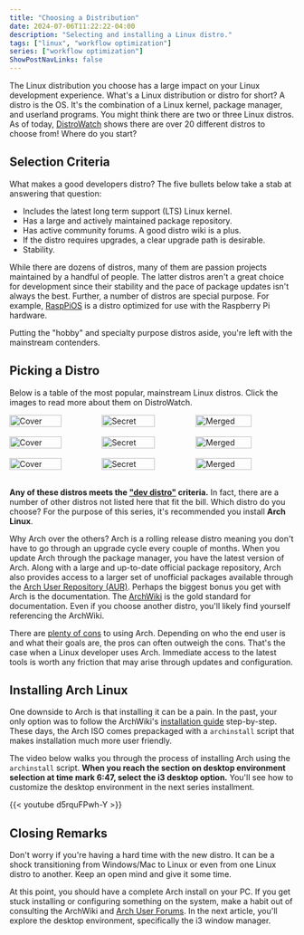 ```yaml
---
title: "Choosing a Distribution"
date: 2024-07-06T11:22:22-04:00
description: "Selecting and installing a Linux distro."
tags: ["linux", "workflow optimization"]
series: ["workflow optimization"]
ShowPostNavLinks: false
---
```


The Linux distribution you choose has a large impact on your Linux development
experience. What's a Linux distribution or distro for short? A distro is the OS.
It's the combination of a Linux kernel, package manager, and userland programs.
You might think there are two or three Linux distros. As of today,
[DistroWatch][1] shows there are over 20 different distros to choose from! Where
do you start?

## Selection Criteria

What makes a good developers distro? The five bullets below take a stab at
answering that question:

- Includes the latest long term support (LTS) Linux kernel.
- Has a large and actively maintained package repository.
- Has active community forums. A good distro wiki is a plus.
- If the distro requires upgrades, a clear upgrade path is desirable.
- Stability.

While there are dozens of distros, many of them are passion projects maintained
by a handful of people. The latter distros aren't a great choice for development
since their stability and the pace of package updates isn't always the best.
Further, a number of distros are special purpose. For example, [RaspPiOS][2] is
a distro optimized for use with the Raspberry Pi hardware.

Putting the "hobby" and specialty purpose distros aside, you're left with the
mainstream contenders.

## Picking a Distro

Below is a table of the most popular, mainstream Linux distros. Click the images
to read more about them on DistroWatch.

<div class="row" style="display:flex">
  <div class="column">
    <a href="https://distrowatch.com/table.php?distribution=arch">
    <img src="/series/workflow-optimization/choosing-a-distribution/arch.webp"
      alt="Cover Image" style="width:75%">
    </a>
  </div>
  <div class="column">
    <a href="https://distrowatch.com/table.php?distribution=fedora">
    <img src="/series/workflow-optimization/choosing-a-distribution/fedora.webp"
      alt="Secret Image" style="width:75%">
    </a>
  </div>
  <div class="column">
    <a href="https://distrowatch.com/table.php?distribution=gentoo">
    <img src="/series/workflow-optimization/choosing-a-distribution/gentoo.webp"
      alt="Merged Image" style="width:75%">
    </a>
  </div>
</div>
<div class="row" style="display:flex">
  <div class="column">
    <a href="https://distrowatch.com/table.php?distribution=mint">
    <img src="/series/workflow-optimization/choosing-a-distribution/mint.webp"
      alt="Cover Image" style="width:75%">
    </a>
  </div>
  <div class="column">
    <a href="https://distrowatch.com/table.php?distribution=opensuse">
    <img src="/series/workflow-optimization/choosing-a-distribution/opensuse.webp"
      alt="Secret Image" style="width:75%">
    </a>
  </div>
  <div class="column">
    <a href="https://distrowatch.com/table.php?distribution=redhat">
    <img src="/series/workflow-optimization/choosing-a-distribution/redhat.webp"
      alt="Merged Image" style="width:75%">
    </a>
  </div>
</div>
<div class="row" style="display:flex">
  <div class="column">
    <a href="https://distrowatch.com/table.php?distribution=slackware">
    <img src="/series/workflow-optimization/choosing-a-distribution/slackware.webp"
      alt="Cover Image" style="width:75%">
    </a>
  </div>
  <div class="column">
    <a href="https://distrowatch.com/table.php?distribution=ubuntu">
    <img src="/series/workflow-optimization/choosing-a-distribution/ubuntu.webp"
      alt="Secret Image" style="width:75%">
    </a>
  </div>
  <div class="column">
    <a href="https://distrowatch.com/table.php?distribution=void">
    <img src="/series/workflow-optimization/choosing-a-distribution/void.webp"
      alt="Merged Image" style="width:75%">
    </a>
  </div>
</div>

**Any of these distros meets the ["dev distro"](#selection-criteria) criteria.**
In fact, there are a number of other distros not listed here that fit the bill.
Which distro do you choose? For the purpose of this series, it's recommended you
install **Arch Linux**.

Why Arch over the others? Arch is a rolling release distro meaning you don't
have to go through an upgrade cycle every couple of months. When you update Arch
through the package manager, you have the latest version of Arch. Along with a
large and up-to-date official package repository, Arch also provides access to a
larger set of unofficial packages available through the [Arch User Repository
(AUR)][3]. Perhaps the biggest bonus you get with Arch is the documentation. The
[ArchWiki][4] is the gold standard for documentation. Even if you choose another
distro, you'll likely find yourself referencing the ArchWiki.

There are [plenty of cons][5] to using Arch. Depending on who the end user is
and what their goals are, the pros can often outweigh the cons. That's the case
when a Linux developer uses Arch. Immediate access to the latest tools is worth
any friction that may arise through updates and configuration.

## Installing Arch Linux

One downside to Arch is that installing it can be a pain. In the past, your only
option was to follow the ArchWiki's [installation guide][6] step-by-step. These
days, the Arch ISO comes prepackaged with a `archinstall` script that makes
installation much more user friendly.

The video below walks you through the process of installing Arch using the
`archinstall` script. **When you reach the section on desktop environment
selection at time mark 6:47, select the i3 desktop option.** You'll see how to
customize the desktop environment in the next series installment.

{{< youtube d5rquFPwh-Y >}}

## Closing Remarks

Don't worry if you're having a hard time with the new distro. It can be a shock
transitioning from Windows/Mac to Linux or even from one Linux distro to
another. Keep an open mind and give it some time.

At this point, you should have a complete Arch install on your PC. If you get
stuck installing or configuring something on the system, make a habit out of
consulting the ArchWiki and [Arch User Forums][7]. In the next article, you'll
explore the desktop environment, specifically the i3 window manager.

[1]: https://distrowatch.com/
[2]: https://distrowatch.com/table.php?distribution=raspios
[3]: https://aur.archlinux.org/
[4]: https://wiki.archlinux.org/
[5]: https://wiki.archlinux.org/title/Frequently_asked_questions#Why_would_I_not_want_to_use_Arch?
[6]: https://wiki.archlinux.org/title/installation_guide
[7]: https://bbs.archlinux.org/viewforum.php?id=23
